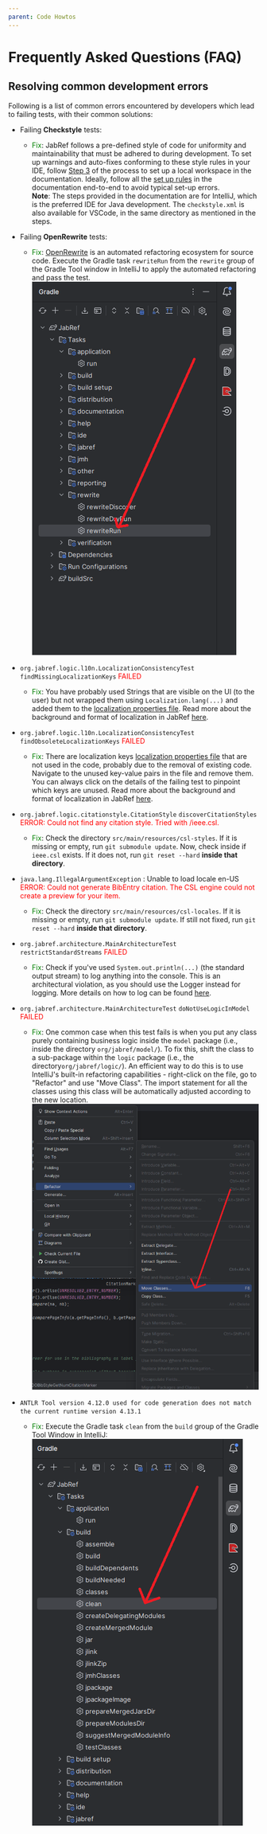 ```yaml
---
parent: Code Howtos
---
```

# Frequently Asked Questions (FAQ)

## Resolving common development errors

Following is a list of common errors encountered by developers which lead to failing tests, with their common solutions:

* Failing <b>Checkstyle</b> tests:
  * <span style="color:green">Fix</span>: JabRef follows a pre-defined style of code for uniformity and maintainability that must be adhered to during development. To set up warnings and auto-fixes conforming to these style rules in your IDE, follow [Step 3](https://devdocs.jabref.org/getting-into-the-code/guidelines-for-setting-up-a-local-workspace/intellij-13-code-style.html) of the process to set up a local workspace in the documentation. Ideally, follow all the [set up rules](https://devdocs.jabref.org/getting-into-the-code/guidelines-for-setting-up-a-local-workspace/) in the documentation end-to-end to avoid typical set-up errors.<br> <b>Note</b>: The steps provided in the documentation are for IntelliJ, which is the preferred IDE for Java development. The `checkstyle.xml` is also available for VSCode, in the same directory as mentioned in the steps.

* Failing <b>OpenRewrite</b> tests:
  * <span style="color:green">Fix</span>: [OpenRewrite](https://docs.openrewrite.org/) is an automated refactoring ecosystem for source code. Execute the Gradle task `rewriteRun` from the `rewrite` group of the Gradle Tool window in IntelliJ to apply the automated refactoring and pass the test.<br>
    ![Executing Gradle task rewriteRun](../images/rewriteRun.png)<br>

* `org.jabref.logic.l10n.LocalizationConsistencyTest` `findMissingLocalizationKeys` <span style="color:red">FAILED</span>
  * <span style="color:green">Fix</span>: You have probably used Strings that are visible on the UI (to the user) but not wrapped them using `Localization.lang(...)` and added them to the [localization properties file](https://github.com/JabRef/jabref/blob/main/src/main/resources/l10n/JabRef_en.properties).
      Read more about the background and format of localization in JabRef [here](https://devdocs.jabref.org/code-howtos/localization.html).

* `org.jabref.logic.l10n.LocalizationConsistencyTest` `findObsoleteLocalizationKeys` <span style="color:red">FAILED</span>
  * <span style="color:green">Fix</span>: There are localization keys [localization properties file](https://github.com/JabRef/jabref/blob/main/src/main/resources/l10n/JabRef_en.properties) that are not used in the code, probably due to the removal of existing code. Navigate to the unused key-value pairs in the file and remove them. You can always click on the details of the failing test to pinpoint which keys are unused.
    Read more about the background and format of localization in JabRef [here](https://devdocs.jabref.org/code-howtos/localization.html).

* `org.jabref.logic.citationstyle.CitationStyle` `discoverCitationStyles` <span style="color:red">ERROR: Could not find any citation style. Tried with /ieee.csl.</span>
  * <span style="color:green">Fix</span>: Check the directory `src/main/resources/csl-styles`. If it is missing or empty, run `git submodule update`. Now, check inside if `ieee.csl` exists. If it does not, run `git reset --hard` <b>inside that directory</b>.

* `java.lang.IllegalArgumentException` : Unable to load locale en-US<br> <span style="color:red">ERROR: Could not generate BibEntry citation. The CSL engine could not create a preview for your item.</span>
  * <span style="color:green">Fix</span>: Check the directory `src/main/resources/csl-locales`. If it is missing or empty, run `git submodule update`. If still not fixed, run `git reset --hard` <b>inside that directory</b>.

* `org.jabref.architecture.MainArchitectureTest` `restrictStandardStreams` <span style="color:red">FAILED</span>
  * <span style="color:green">Fix</span>: Check if you've used `System.out.println(...)` (the standard output stream) to log anything into the console. This is an architectural violation, as you should use the Logger instead for logging. More details on how to log can be found [here](https://devdocs.jabref.org/code-howtos/logging.html).

* `org.jabref.architecture.MainArchitectureTest` `doNotUseLogicInModel` <span style="color:red">FAILED</span>
  * <span style="color:green">Fix</span>: One common case when this test fails is when you put any class purely containing business logic inside the `model` package (i.e., inside the directory `org/jabref/model/`). To fix this, shift the class to a sub-package within the `logic` package (i.e., the directory`org/jabref/logic/`). An efficient way to do this is to use IntelliJ's built-in refactoring capabilities - right-click on the file, go to "Refactor" and use "Move Class". The import statement for all the classes using this class will be automatically adjusted according to the new location.<br>
    ![Moving a file using refactor](../images/refactor-moving.png)<br>

* `ANTLR Tool version 4.12.0 used for code generation does not match the current runtime version 4.13.1`
  * <span style="color:green">Fix</span>: Execute the Gradle task `clean` from the `build` group of the Gradle Tool Window in IntelliJ:<br>
    ![Executing Gradle task clean](../images/clean.png)<br>

<!-- markdownlint-disable-file MD033 -->
